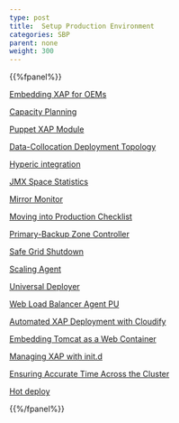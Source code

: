 ```yaml
---
type: post
title:  Setup Production Environment
categories: SBP
parent: none
weight: 300
---
```


{{%fpanel%}}

[Embedding XAP for OEMs](./embedding-xap-for-oems.html)

[Capacity Planning](./capacity-planning.html)

[Puppet XAP Module](./puppet-xap-module.html)

[Data-Collocation Deployment Topology](./data-collocation-deployment-topology.html)

[Hyperic integration](./hyperic-integration.html)

[JMX Space Statistics](./jmx-space-statistics.html)

[Mirror Monitor](./mirror-monitor.html)

[Moving into Production Checklist](./moving-into-production-checklist.html)

[Primary-Backup Zone Controller](./primary-backup-zone-controller.html)

[Safe Grid Shutdown](./safe-grid-shutdown.html)

[Scaling Agent](./scaling-agent.html)

[Universal Deployer](./universal-deployer.html)

[Web Load Balancer Agent PU](./web-load-balancer-agent-pu.html)

[Automated XAP Deployment with Cloudify](./automated-xap-deployment-with-cloudify.html)

[Embedding Tomcat as a Web Container](./tomcat-pu.html)

[Managing XAP with init.d](./initd.html)

[Ensuring Accurate Time Across the Cluster](./cluster-time-sync.html)

[Hot deploy](./xap-hot-deploy.html)

{{%/fpanel%}}